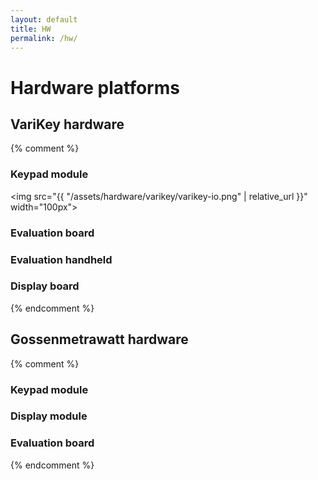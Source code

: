 ```yaml
---
layout: default
title: HW
permalink: /hw/
---
```


# Hardware platforms


## VariKey hardware
{% comment %}

### Keypad module

<img src="{{ "/assets/hardware/varikey/varikey-io.png" | relative_url }}" width="100px">

### Evaluation board

### Evaluation handheld

### Display board
{% endcomment %}

## Gossenmetrawatt hardware
{% comment %}

### Keypad module

### Display module

### Evaluation board
{% endcomment %}
